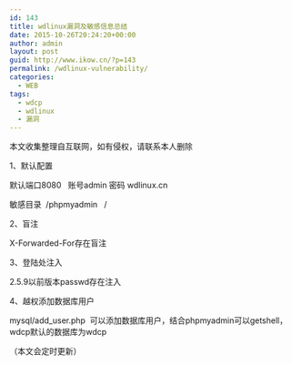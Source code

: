 ```yaml
---
id: 143
title: wdlinux漏洞及敏感信息总结
date: 2015-10-26T20:24:20+00:00
author: admin
layout: post
guid: http://www.ikow.cn/?p=143
permalink: /wdlinux-vulnerability/
categories:
  - WEB
tags:
  - wdcp
  - wdlinux
  - 漏洞
---
```

本文收集整理自互联网，如有侵权，请联系本人删除

1、默认配置

默认端口8080   账号admin 密码 wdlinux.cn

敏感目录  /phpmyadmin   /

2、盲注

X-Forwarded-For存在盲注

3、登陆处注入

2.5.9以前版本passwd存在注入

4、越权添加数据库用户

mysql/add_user.php  可以添加数据库用户，结合phpmyadmin可以getshell，wdcp默认的数据库为wdcp

（本文会定时更新）